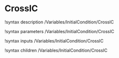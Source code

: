 <!-- MOOSE Documentation Stub: Remove this when content is added. -->

# CrossIC
!syntax description /Variables/InitialCondition/CrossIC

!syntax parameters /Variables/InitialCondition/CrossIC

!syntax inputs /Variables/InitialCondition/CrossIC

!syntax children /Variables/InitialCondition/CrossIC
